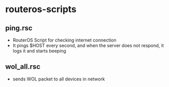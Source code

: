 routeros-scripts
============

## ping.rsc
- RouterOS Script for checking internet connection
- It pings $HOST every second, and when the server does not respond, it logs it and starts beeping

## wol_all.rsc
- sends WOL packet to all devices in network